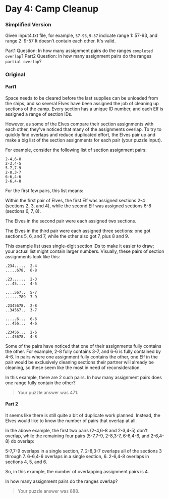 # Day 4: Camp Cleanup

### Simplified Version
Given input4.txt file, for example,
`57-93,9-57`
indicate range 1: 57-93, and range 2: 9-57
It doesn't contain each other.  It's valid. 

Part1 Question: In how many assignment pairs do the ranges `completed overlap`?
Part2 Question: In how many assignment pairs do the ranges `partial overlap`?


### Original
#### Part1
Space needs to be cleared before the last supplies can be unloaded from the ships,
and so several Elves have been assigned the job of cleaning up sections of the camp. 
Every section has a unique ID number, and each Elf is assigned a range of section IDs.

However, as some of the Elves compare their section assignments with each other,
they've noticed that many of the assignments overlap. 
To try to quickly find overlaps and reduce duplicated effort, 
the Elves pair up and make a big list of the section assignments for each pair (your puzzle input).

For example, consider the following list of section assignment pairs:
```
2-4,6-8
2-3,4-5
5-7,7-9
2-8,3-7
6-6,4-6
2-6,4-8
```
For the first few pairs, this list means:

Within the first pair of Elves, the first Elf was assigned sections 2-4 (sections 2, 3, and 4), 
while the second Elf was assigned sections 6-8 (sections 6, 7, 8).

The Elves in the second pair were each assigned two sections.

The Elves in the third pair were each assigned three sections: 
one got sections 5, 6, and 7, while the other also got 7, plus 8 and 9.

This example list uses single-digit section IDs to make it easier to draw; 
your actual list might contain larger numbers. 
Visually, these pairs of section assignments look like this:

```text
.234.....  2-4
.....678.  6-8

.23......  2-3
...45....  4-5

....567..  5-7
......789  7-9

.2345678.  2-8
..34567..  3-7

.....6...  6-6
...456...  4-6

.23456...  2-6
...45678.  4-8
```

Some of the pairs have noticed that one of their assignments fully contains the other.
For example, 2-8 fully contains 3-7, and 6-6 is fully contained by 4-6.
In pairs where one assignment fully contains the other, 
one Elf in the pair would be exclusively cleaning sections their partner will already be cleaning, 
so these seem like the most in need of reconsideration. 

In this example, there are 2 such pairs.
In how many assignment pairs does one range fully contain the other?

>Your puzzle answer was 471.

#### Part 2
It seems like there is still quite a bit of duplicate work planned. 
Instead, the Elves would like to know the number of pairs that overlap at all.

In the above example, the first two pairs (2-4,6-8 and 2-3,4-5) don't overlap, 
while the remaining four pairs (5-7,7-9, 2-8,3-7, 6-6,4-6, and 2-6,4-8) do overlap:

5-7,7-9 overlaps in a single section, 7.
2-8,3-7 overlaps all of the sections 3 through 7.
6-6,4-6 overlaps in a single section, 6.
2-6,4-8 overlaps in sections 4, 5, and 6.

So, in this example, the number of overlapping assignment pairs is 4.

In how many assignment pairs do the ranges overlap?

> Your puzzle answer was 888.